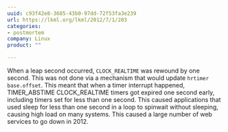 ```yaml
---
uuid: c93f42e8-3685-43b0-97dd-72f53fa3e239
url: https://lkml.org/lkml/2012/7/1/203
categories:
- postmortem
company: Linux
product: ""

---
```


When a leap second occurred, `CLOCK_REALTIME` was rewound by one second. This was not done via a mechanism that would update `hrtimer base.offset`. This meant that when a timer interrupt happened, TIMER_ABSTIME CLOCK_REALTIME timers got expired one second early, including timers set for less than one second. This caused applications that used sleep for less than one second in a loop to spinwait without sleeping, causing high load on many systems. This caused a large number of web services to go down in 2012.
